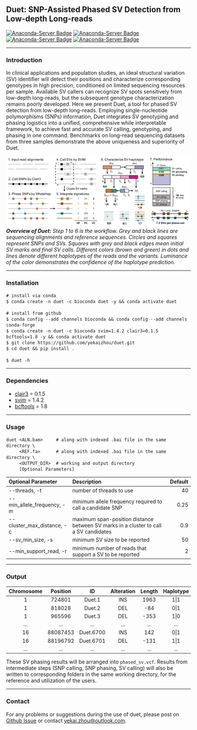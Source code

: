 ## Duet: SNP-Assisted Phased SV Detection from Low-depth Long-reads

[![Anaconda-Server Badge](https://anaconda.org/bioconda/duet/badges/version.svg)](https://anaconda.org/bioconda/duet)
[![Anaconda-Server Badge](https://anaconda.org/bioconda/duet/badges/license.svg)](https://anaconda.org/bioconda/duet)
[![Anaconda-Server Badge](https://anaconda.org/bioconda/duet/badges/platforms.svg)](https://anaconda.org/bioconda/duet)
[![Anaconda-Server Badge](https://anaconda.org/bioconda/duet/badges/latest_release_date.svg)](https://anaconda.org/bioconda/duet)

---
### Introduction

In clinical applications and population studies, an ideal structural variation (SV) identifier will detect their positions and characterize corresponding genotypes in high precision, conditioned on limited sequencing resources per sample. Available SV callers can recognize SV spots sensitively from low-depth long-reads, but the subsequent genotype characterization remains poorly developed. Here we present Duet, a tool for phased SV detection from low-depth long-reads. Employing single-nucleotide polymorphisms (SNPs) information, Duet integrates SV genotyping and phasing logistics into a unified, comprehensive while interpretable framework, to achieve fast and accurate SV calling, genotyping, and phasing in one command. Benchmarks on long-read sequencing datasets from three samples demonstrate the above uniqueness and superiority of Duet.

![](docs/graphical_abstract.jpg)
_**Overview of Duet:** Step 1 to 6 is the workflow. Grey and black lines are sequencing alignments and reference sequences. Circles and squares represent SNPs and SVs. Squares with grey and black edges mean initial SV marks and final SV calls. Different colors (brown and green) in dots and lines denote different haplotypes of the reads and the variants. Luminance of the color demonstrates the confidence of the haplotype prediction._

---
### Installation

    # install via conda
    $ conda create -n duet -c bioconda duet -y && conda activate duet

    # install from github
    $ conda config --add channels bioconda && conda config --add channels conda-forge
    $ conda create -n duet -c bioconda svim=1.4.2 clair3=0.1.5 bcftools=1.8 -y && conda activate duet
    $ git clone https://github.com/yekaizhou/duet.git
    $ cd duet && pip install .
    
    $ duet -h

---
### Dependencies

- [clair3](https://github.com/HKU-BAL/Clair3) = 0.1.5
- [svim](https://github.com/eldariont/svim) = 1.4.2
- [bcftools](https://anaconda.org/bioconda/bcftools) = 1.8

---
### Usage

    duet <ALN.bam>     # along with indexed .bai file in the same directory \
         <REF.fa>      # along with indexed .bai file in the same directory \
         <OUTPUT_DIR>  # working and output directory
         [Optional Parameters]

| Optional Parameter | Description | Default |
| :------------ |:---------------|-------------:|
|--threads, -t|number of threads to use|40|
|--min_allele_frequency, -m|minimum allele frequency required to call a candidate SNP|0.25|
|--cluster_max_distance, -c|maximum span-position distance between SV marks in a cluster to call a SV candidates|0.9|
|--sv_min_size, -s|minimum SV size to be reported|50|
|--min_support_read, -r|minimum number of reads that support a SV to be reported|2|

---
### Output
   
| Chromosome | Position | ID | Alteration | Length | Haplotype | Phase Set |
|:---:|:---:|:---:|:---:|:---:|:---:|:---:|
|1|724801|Duet.1|INS|1963|1\|1|639244|
|1|818028|Duet.2|DEL|-84|0\|1|639244|
|1|965596|Duet.3|DEL|-353|1\|0|639244|
|...|...|...|...|...|...|...|
|16|88087453|Duet.6700|INS|142|0\|1|85189772|
|16|88196792|Duet.6701|DEL|-131|1\|1|85189772|
|...|...|...|...|...|...|...|
    
These SV phasing results will be arranged into `phased_sv.vcf`. Results from intermediate steps (SNP calling, SNP phasing, SV calling) will also be written to corresponding folders in the same working directory, for the reference and utilization of the users.

---
### Contact

For any problems or suggestions during the use of duet, please post on [Github Issue](https://github.com/yekaizhou/duet/issues) or contact yekai.zhou@outlook.com.
